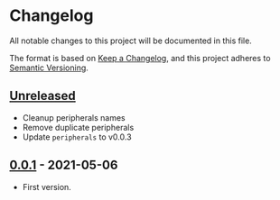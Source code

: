 # Changelog
All notable changes to this project will be documented in this file.

The format is based on [Keep a Changelog](https://keepachangelog.com/en/1.0.0/),
and this project adheres to [Semantic Versioning](https://semver.org/spec/v2.0.0.html).

## [Unreleased]
- Cleanup peripherals names
- Remove duplicate peripherals
- Update `peripherals` to v0.0.3

## [0.0.1] - 2021-05-06
- First version.

[Unreleased]: https://github.com/kellda/msp430-periph/compare/cd8d3e725ecb76594f53f63c2261ceb669b8626d...HEAD
[0.0.1]: https://github.com/kellda/msp430-periph/tree/cd8d3e725ecb76594f53f63c2261ceb669b8626d

